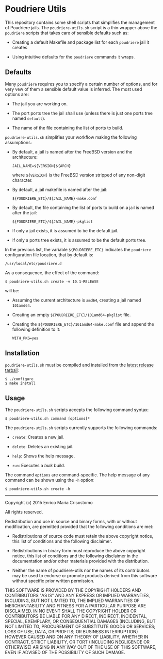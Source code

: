 Poudriere Utils
===============

This repository contains some shell scripts that simplifies the management of
Poudriere jails.  The `poudriere-utils.sh` script is a thin wrapper above the
`poudriere` scripts that takes care of sensible defaults such as:

  * Creating a default Makefile and package list for each `poudriere` jail it
    creates.

  * Using intuitive defaults for the `poudriere` commands it wraps.

Defaults
--------

Many `poudriere` requires you to specify a certain number of options, and for
very vew of them a sensible default value is inferred.  The most used options
are:

  * The jail you are working on.

  * The port ports tree the jail shall use (unless there is just one ports tree
    named `default`).

  * The name of the file containing the list of ports to build.

`poudriere-utils.sh` simplifies your workflow making the following assumptions:

  * By default, a jail is named after the FreeBSD version and the architecture:

        JAIL_NAME=${VERSION}${ARCH}

    where `${VERSION}` is the FreeBSD version stripped of any non-digit
    character.

  * By default, a jail makefile is named after the jail:

        ${POUDRIERE_ETC}/${JAIL_NAME}-make.conf

  * By default, the file containing the list of ports to build on a jail is
    named after the jail:

        ${POUDRIERE_ETC}/${JAIL_NAME}-pkglist

  * If only a jail exists, it is assumed to be the default jail.

  * If only a ports tree exists, it is assumed to be the default ports tree.

In the previous list, the variable `${POUDRIERE_ETC}` indicates the `poudriere`
configuration file location, that by default is:

    /usr/local/etc/poudriere.d

As a consequence, the effect of the command:

    $ poudriere-utils.sh create -v 10.1-RELEASE

will be:

  * Assuming the current architecture is `amd64`, creating a jail named
    `101amd64`.

  * Creating an empty `${POUDRIERE_ETC}/101amd64-pkglist` file.

  * Creating the `${POUDRIERE_ETC}/101amd64-make.conf` file and append the
    following definition to it:

        WITH_PKG=yes

Installation
------------

`poudriere-utils.sh` must be compiled and installed from the [latest
release tarball][latest]:

    $ ./configure
    $ make install

[latest]: https://github.com/emcrisostomo/poudriere-utils/releases/latest

Usage
-----

The `poudriere-utils.sh` scripts accepts the following command syntax:

    $ poudriere-utils.sh command [options]*

The `poudriere-utils.sh` scripts currently supports the following commands:

  * `create`: Creates a new jail.

  * `delete`: Deletes an existing jail.

  * `help`: Shows the help message.

  * `run`: Executes a _bulk_ build.

The command `options` are command-specific.  The help message of any command can
be shown using the `-h` option:

    $ poudriere-utils.sh create -h

----

Copyright (c) 2015 Enrico Maria Crisostomo

All rights reserved.

Redistribution and use in source and binary forms, with or without modification,
are permitted provided that the following conditions are met:

  * Redistributions of source code must retain the above copyright notice, this
    list of conditions and the following disclaimer.

  * Redistributions in binary form must reproduce the above copyright notice,
    this list of conditions and the following disclaimer in the documentation
    and/or other materials provided with the distribution.

  * Neither the name of poudriere-utils nor the names of its contributors may be
    used to endorse or promote products derived from this software without
    specific prior written permission.

THIS SOFTWARE IS PROVIDED BY THE COPYRIGHT HOLDERS AND CONTRIBUTORS "AS IS" AND
ANY EXPRESS OR IMPLIED WARRANTIES, INCLUDING, BUT NOT LIMITED TO, THE IMPLIED
WARRANTIES OF MERCHANTABILITY AND FITNESS FOR A PARTICULAR PURPOSE ARE
DISCLAIMED. IN NO EVENT SHALL THE COPYRIGHT HOLDER OR CONTRIBUTORS BE LIABLE FOR
ANY DIRECT, INDIRECT, INCIDENTAL, SPECIAL, EXEMPLARY, OR CONSEQUENTIAL DAMAGES
(INCLUDING, BUT NOT LIMITED TO, PROCUREMENT OF SUBSTITUTE GOODS OR SERVICES;
LOSS OF USE, DATA, OR PROFITS; OR BUSINESS INTERRUPTION) HOWEVER CAUSED AND ON
ANY THEORY OF LIABILITY, WHETHER IN CONTRACT, STRICT LIABILITY, OR TORT
(INCLUDING NEGLIGENCE OR OTHERWISE) ARISING IN ANY WAY OUT OF THE USE OF THIS
SOFTWARE, EVEN IF ADVISED OF THE POSSIBILITY OF SUCH DAMAGE.